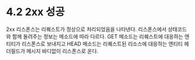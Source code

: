# 4.2 2xx 성공

2xx 리스폰스는 리퀘스트가 정상으로 처리되었음을 나타낸다. 리스폰스에서 상태코드와 함께 돌려주는 정보는 메소드에 따라 다르다. GET 메소드는 리퀘스트에 대응하는 엔티티가 리스폰스로 보내지고 HEAD 메소드는 리퀘스트된 리소스에 대응하는 엔티티 헤더필드가 메시지 바디없이 리스폰스로 온다.


